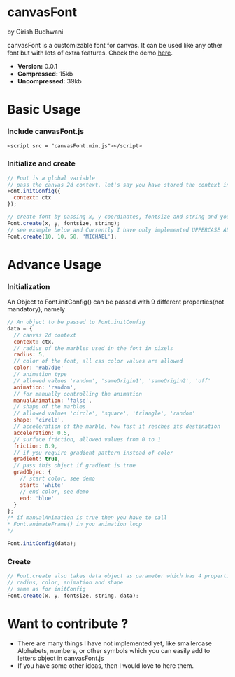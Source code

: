canvasFont
==========

by Girish Budhwani

canvasFont is a customizable font for canvas. It can be used like any other font but with lots of extra features.
Check the demo <a href="http://girish3.github.io/canvasFont/">here</a>.

- **Version:** 0.0.1
- **Compressed:** 15kb
- **Uncompressed:** 39kb

# Basic Usage

### Include canvasFont.js

```
<script src = "canvasFont.min.js"></script>
```

### Initialize and create

```javascript
// Font is a global variable
// pass the canvas 2d context. let's say you have stored the context in ctx variable
Font.initConfig({
  context: ctx
});

// create font by passing x, y coordinates, fontsize and string and you are good to go...
Font.create(x, y, fontsize, string);
// see example below and Currently I have only implemented UPPERCASE ALPHABETS.
Font.create(10, 10, 50, 'MICHAEL');
```

# Advance Usage

### Initialization

An Object to Font.initConfig() can be passed with 9 different properties(not mandatory), namely

```javascript
// An object to be passed to Font.initConfig
data = {
  // canvas 2d context
  context: ctx,
  // radius of the marbles used in the font in pixels
  radius: 5,
  // color of the font, all css color values are allowed
  color: '#ab7d1e'
  // animation type
  // allowed values 'random', 'sameOrigin1', 'sameOrigin2', 'off'
  animation: 'random',
  // for manually controlling the animation
  manualAnimation: 'false',
  // shape of the marbles 
  // allowed values 'circle', 'square', 'triangle', 'random'
  shape: 'circle',
  // acceleration of the marble, how fast it reaches its destination
  acceleration: 0.5,
  // surface friction, allowed values from 0 to 1
  friction: 0.9,
  // if you require gradient pattern instead of color
  gradient: true,
  // pass this object if gradient is true
  gradObjec: {
    // start color, see demo
    start: 'white'
    // end color, see demo
    end: 'blue'
  }
};
/* if manualAnimation is true then you have to call 
* Font.animateFrame() in you animation loop
*/

Font.initConfig(data);
```

### Create

```javascript
// Font.create also takes data object as parameter which has 4 properties, namely
// radius, color, animation and shape
// same as for initConfig
Font.create(x, y, fontsize, string, data);
```

# Want to contribute ?
  
+ There are many things I have not implemented yet, like smallercase Alphabets, numbers, or other symbols 
which you can easily add to letters object in canvasFont.js
+ If you have some other ideas, then I would love to here them.



  
  
  
  
  
  
  
  
  
  
  
  
  
